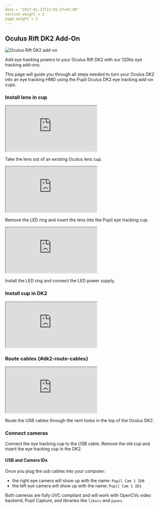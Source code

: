 ```yaml
---
date = "2017-01-17T12:41:37+07:00"
section_weight = 2
page_weight = 3
---
```


## Oculus Rift DK2 Add-On

<img src="/images/vr-ar/oculusdk2m.webp" alt="Oculus Rift DK2 add-on" >

Add eye tracking powers to your Oculus Rift DK2 with our 120hz eye tracking add-ons.

This page will guide you through all steps needed to turn your Oculus DK2 into an eye tracking HMD using the Pupil Oculus DK2 eye tracking add-on cups.

### Install lens in cup

<iframe src="https://www.youtube.com/embed/AVeUwAFKmAc" ></iframe>

Take the lens out of an existing Oculus lens cup.

<iframe src="https://www.youtube.com/embed/ztT9WkDhpow" ></iframe>

Remove the LED ring and insert the lens into the Pupil eye tracking cup.

<iframe src="https://www.youtube.com/embed/_Y0_4LDhphY" ></iframe>

Install the LED ring and connect the LED power supply.

### Install cup in DK2

<iframe src="https://www.youtube.com/embed/5LqjfgbDydM" ></iframe>

### Route cables {#dk2-route-cables}

<iframe src="https://www.youtube.com/embed/bvdxMYtzVTE" ></iframe>

Route the USB cables through the vent holes in the top of the Oculus DK2.

### Connect cameras

Connect the eye tracking cup to the USB cable. Remove the old cup and insert the eye tracking cup in the DK2.

#### USB and Camera IDs
Once you plug the usb cables into your computer:

* the right eye camera will show up with the name: `Pupil Cam 1 ID0`
* the left eye camera will show up with the name: `Pupil Cam 1 ID1`

Both cameras are fully UVC compliant and will work with OpenCVs video backend, Pupil Capture, and libraries like `libucv` and `pyuvc`.